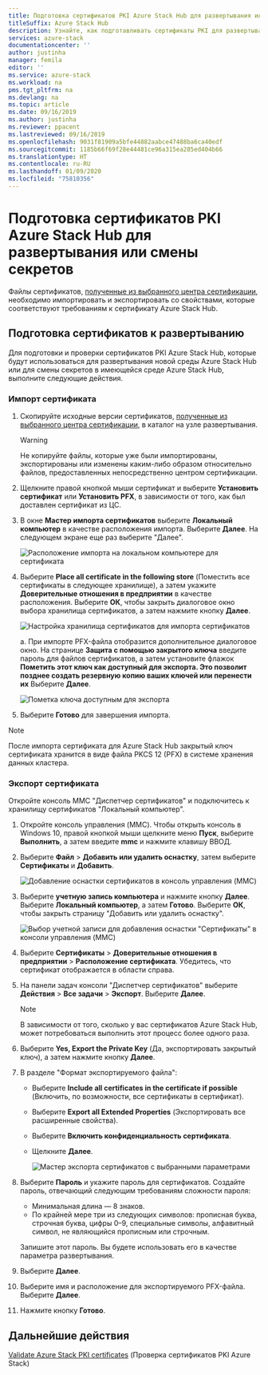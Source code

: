 ```yaml
---
title: Подготовка сертификатов PKI Azure Stack Hub для развертывания или смены секретов | Документация Майкрософт
titleSuffix: Azure Stack Hub
description: Узнайте, как подготавливать сертификаты PKI для развертывания интегрированных систем Azure Stack Hub или для смены секретов в существующей среде Azure Stack Hub.
services: azure-stack
documentationcenter: ''
author: justinha
manager: femila
editor: ''
ms.service: azure-stack
ms.workload: na
pms.tgt_pltfrm: na
ms.devlang: na
ms.topic: article
ms.date: 09/16/2019
ms.author: justinha
ms.reviewer: ppacent
ms.lastreviewed: 09/16/2019
ms.openlocfilehash: 9031f81909a5bfe44882aabce47488ba6ca40edf
ms.sourcegitcommit: 1185b66f69f28e44481ce96a315ea285ed404b66
ms.translationtype: HT
ms.contentlocale: ru-RU
ms.lasthandoff: 01/09/2020
ms.locfileid: "75810356"
---
```

# <a name="prepare-azure-stack-hub-pki-certificates-for-deployment-or-rotation"></a>Подготовка сертификатов PKI Azure Stack Hub для развертывания или смены секретов

Файлы сертификатов, [полученные из выбранного центра сертификации](azure-stack-get-pki-certs.md), необходимо импортировать и экспортировать со свойствами, которые соответствуют требованиям к сертификату Azure Stack Hub.

## <a name="prepare-certificates-for-deployment"></a>Подготовка сертификатов к развертыванию

Для подготовки и проверки сертификатов PKI Azure Stack Hub, которые будут использоваться для развертывания новой среды Azure Stack Hub или для смены секретов в имеющейся среде Azure Stack Hub, выполните следующие действия.

### <a name="import-the-certificate"></a>Импорт сертификата

1. Скопируйте исходные версии сертификатов, [полученные из выбранного центра сертификации](azure-stack-get-pki-certs.md), в каталог на узле развертывания. 
   > [!WARNING]
   > Не копируйте файлы, которые уже были импортированы, экспортированы или изменены каким-либо образом относительно файлов, предоставленных непосредственно центром сертификации.

1. Щелкните правой кнопкой мыши сертификат и выберите **Установить сертификат** или **Установить PFX**, в зависимости от того, как был доставлен сертификат из ЦС.

1. В окне **Мастер импорта сертификатов** выберите **Локальный компьютер** в качестве расположения импорта. Выберите **Далее**. На следующем экране еще раз выберите "Далее".

    ![Расположение импорта на локальном компьютере для сертификата](./media/prepare-pki-certs/1.png)

1. Выберите **Place all certificate in the following store** (Поместить все сертификаты в следующее хранилище), а затем укажите **Доверительные отношения в предприятии** в качестве расположения. Выберите **ОК**, чтобы закрыть диалоговое окно выбора хранилища сертификатов, а затем нажмите кнопку **Далее**.

   ![Настройка хранилища сертификатов для импорта сертификатов](./media/prepare-pki-certs/3.png)

   а. При импорте PFX-файла отобразится дополнительное диалоговое окно. На странице **Защита с помощью закрытого ключа** введите пароль для файлов сертификатов, а затем установите флажок **Пометить этот ключ как доступный для экспорта. Это позволит позднее создать резервную копию ваших ключей или перенести их** Выберите **Далее**.

   ![Пометка ключа доступным для экспорта](./media/prepare-pki-certs/2.png)

1. Выберите **Готово** для завершения импорта.

> [!NOTE]
> После импорта сертификата для Azure Stack Hub закрытый ключ сертификата хранится в виде файла PKCS 12 (PFX) в системе хранения данных кластера.

### <a name="export-the-certificate"></a>Экспорт сертификата

Откройте консоль MMC "Диспетчер сертификатов" и подключитесь к хранилищу сертификатов "Локальный компьютер".

1. Откройте консоль управления (MMC). Чтобы открыть консоль в Windows 10, правой кнопкой мыши щелкните меню **Пуск**, выберите **Выполнить**, а затем введите **mmc** и нажмите клавишу ВВОД.

2. Выберите **Файл** > **Добавить или удалить оснастку**, затем выберите **Сертификаты** и **Добавить**.

    ![Добавление оснастки сертификатов в консоль управления (MMC)](./media/prepare-pki-certs/mmc-2.png)

3. Выберите **учетную запись компьютера** и нажмите кнопку **Далее**. Выберите **Локальный компьютер**, а затем **Готово**. Выберите **ОК**, чтобы закрыть страницу "Добавить или удалить оснастку".

    ![Выбор учетной записи для добавления оснастки "Сертификаты" в консоли управления (MMC)](./media/prepare-pki-certs/mmc-3.png)

4. Выберите **Сертификаты** > **Доверительные отношения в предприятии** > **Расположение сертификата**. Убедитесь, что сертификат отображается в области справа.

5. На панели задач консоли "Диспетчер сертификатов" выберите **Действия** > **Все задачи** > **Экспорт**. Выберите **Далее**.

   > [!NOTE]
   > В зависимости от того, сколько у вас сертификатов Azure Stack Hub, может потребоваться выполнить этот процесс более одного раза.

6. Выберите **Yes, Export the Private Key** (Да, экспортировать закрытый ключ), а затем нажмите кнопку **Далее**.

7. В разделе "Формат экспортируемого файла":
    
   - Выберите **Include all certificates in the certificate if possible** (Включить, по возможности, все сертификаты в сертификат).  
   - Выберите **Export all Extended Properties** (Экспортировать все расширенные свойства).  
   - Выберите **Включить конфиденциальность сертификата**.  
   - Щелкните **Далее**.  
    
     ![Мастер экспорта сертификатов с выбранными параметрами](./media/prepare-pki-certs/azure-stack-save-cert.png)

8. Выберите **Пароль** и укажите пароль для сертификатов. Создайте пароль, отвечающий следующим требованиям сложности пароля:

    * Минимальная длина — 8 знаков.
    * По крайней мере три из следующих символов: прописная буква, строчная буква, цифры 0–9, специальные символы, алфавитный символ, не являющийся прописным или строчным.

    Запишите этот пароль. Вы будете использовать его в качестве параметра развертывания.

9. Выберите **Далее**.

10. Выберите имя и расположение для экспортируемого PFX-файла. Выберите **Далее**.

11. Нажмите кнопку **Готово**.

## <a name="next-steps"></a>Дальнейшие действия

[Validate Azure Stack PKI certificates](azure-stack-validate-pki-certs.md) (Проверка сертификатов PKI Azure Stack)